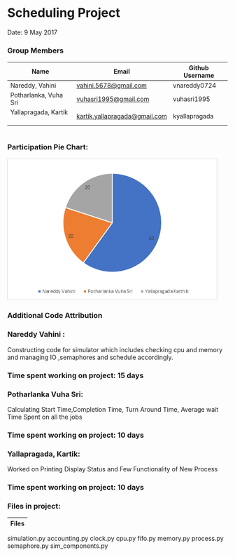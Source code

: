 Scheduling Project
=============
Date: 9 May 2017


### Group Members

| Name     | Email   | Github Username |
|----------|---------|-----------------|
| Nareddy, Vahini   | vahini.5678@gmail.com | vnareddy0724 |
|Potharlanka, Vuha Sri  | vuhasri1995@gmail.com  | vuhasri1995 |
|Yallapragada, Kartik   | kartik.yallapragada@gmail.com | kyallapragada |

#

### Participation Pie Chart: 
![Vahini Nareddy](./pie.png)



### Additional Code Attribution
### Nareddy Vahini : 
Constructing code for simulator which includes checking cpu and memory and managing IO ,semaphores and schedule accordingly.
### Time spent working on project: 15 days
### Potharlanka Vuha Sri:
Calculating Start Time,Completion Time, Turn Around Time, Average  wait Time Spent on all the jobs
### Time spent working on project: 10 days
### Yallapragada, Kartik:
Worked on Printing Display Status and Few Functionality of New Process 
### Time spent working on project: 10 days

### Files in project:
| Files    |
|----------|
simulation.py
accounting.py
clock.py
cpu.py
fifo.py
memory.py
process.py
semaphore.py
sim_components.py


